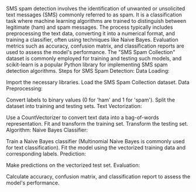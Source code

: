 SMS spam detection involves the identification of unwanted or unsolicited text messages (SMS) commonly referred to as spam. It is a classification task where machine learning algorithms are trained to distinguish between legitimate (ham) and spam messages. The process typically includes preprocessing the text data, converting it into a numerical format, and training a classifier, often using techniques like Naive Bayes. Evaluation metrics such as accuracy, confusion matrix, and classification reports are used to assess the model's performance. The "SMS Spam Collection" dataset is commonly employed for training and testing such models, and scikit-learn is a popular Python library for implementing SMS spam detection algorithms.
Steps for SMS Spam Detection:
Data Loading:

Import the necessary libraries.
Load the SMS Spam Collection dataset.
Data Preprocessing:

Convert labels to binary values (0 for 'ham' and 1 for 'spam').
Split the dataset into training and testing sets.
Text Vectorization:

Use a CountVectorizer to convert text data into a bag-of-words representation.
Fit and transform the training set.
Transform the testing set.
Algorithm: Naive Bayes Classifier:

Train a Naive Bayes classifier (Multinomial Naive Bayes is commonly used for text classification).
Fit the model using the vectorized training data and corresponding labels.
Prediction:

Make predictions on the vectorized test set.
Evaluation:

Calculate accuracy, confusion matrix, and classification report to assess the model's performance.
